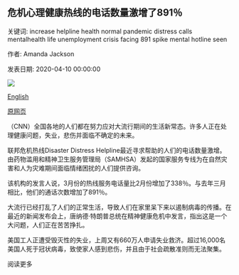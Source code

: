 ## 危机心理健康热线的电话数量激增了891％

关键词: increase helpline health normal pandemic distress calls mentalhealth life unemployment crisis facing 891 spike mental hotline seen

作者: Amanda Jackson

发表日期: 2020-04-10 00:00:00

![](https://cdn.cnn.com/cnnnext/dam/assets/200409193208-01-phone-stock-super-tease.jpg)

[English](A%20crisis%20mental-health%20hotline%20has%20seen%20an%20891%25%20spike%20in%20calls.md)

[原网页](https://edition.cnn.com/2020/04/10/us/disaster-hotline-call-increase-wellness-trnd/index.html)

（CNN）全国各地的人们都在努力应对大流行期间的生活新常态。许多人正在处理健康问题，失业，悲伤并面临不确定的未来。

联邦危机热线Disaster Distress Helpline最近寻求帮助的人们的电话数量激增。由药物滥用和精神卫生服务管理局（SAMHSA）发起的国家服务专线为在自然灾害和人为灾难期间面临情绪困扰的人们提供咨询。

该机构的发言人说，3月份的热线服务电话量比2月份增加了338％。与去年三月相比，他们的通话次数增加了891％。

大流行已经打乱了人们的正常生活，导致人们在家里呆下来以遏制病毒的传播。在最近的新闻发布会上，唐纳德·特朗普总统在精神健康危机中发言，指出这是一个大问题，人们正在苦苦挣扎。

美国工人正遭受毁灭性的​​失业，上周又有660万人申请失业救济。超过16,000名美国人死于冠状病毒，致使家人感到悲伤，并且由于社会疏散准则而无法聚集。

阅读更多